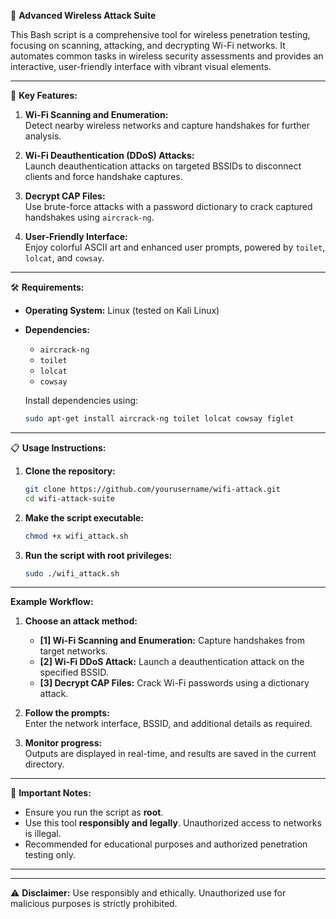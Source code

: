  🚀 **Advanced Wireless Attack Suite**

This Bash script is a comprehensive tool for wireless penetration testing, focusing on scanning, attacking, and decrypting Wi-Fi networks. It automates common tasks in wireless security assessments and provides an interactive, user-friendly interface with vibrant visual elements.

---
 🔑 **Key Features:**

1. **Wi-Fi Scanning and Enumeration:**  
   Detect nearby wireless networks and capture handshakes for further analysis.

2. **Wi-Fi Deauthentication (DDoS) Attacks:**  
   Launch deauthentication attacks on targeted BSSIDs to disconnect clients and force handshake captures.

3. **Decrypt CAP Files:**  
   Use brute-force attacks with a password dictionary to crack captured handshakes using `aircrack-ng`.

4. **User-Friendly Interface:**  
   Enjoy colorful ASCII art and enhanced user prompts, powered by `toilet`, `lolcat`, and `cowsay`.

---

🛠️ **Requirements:**

- **Operating System:** Linux (tested on Kali Linux)
- **Dependencies:**  
   - `aircrack-ng`  
   - `toilet`  
   - `lolcat`  
   - `cowsay`  
   
   Install dependencies using:
   ```bash
   sudo apt-get install aircrack-ng toilet lolcat cowsay figlet
   ```

---
 📋 **Usage Instructions:**

1. **Clone the repository:**
   ```bash
   git clone https://github.com/yourusername/wifi-attack.git
   cd wifi-attack-suite
   ```

2. **Make the script executable:**
   ```bash
   chmod +x wifi_attack.sh
   ```

3. **Run the script with root privileges:**
   ```bash
   sudo ./wifi_attack.sh
   ```

---
**Example Workflow:**

1. **Choose an attack method:**
   - **[1] Wi-Fi Scanning and Enumeration:** Capture handshakes from target networks.
   - **[2] Wi-Fi DDoS Attack:** Launch a deauthentication attack on the specified BSSID.
   - **[3] Decrypt CAP Files:** Crack Wi-Fi passwords using a dictionary attack.

2. **Follow the prompts:**  
   Enter the network interface, BSSID, and additional details as required.

3. **Monitor progress:**  
   Outputs are displayed in real-time, and results are saved in the current directory.

---

 🧠 **Important Notes:**

- Ensure you run the script as **root**.
- Use this tool **responsibly and legally**. Unauthorized access to networks is illegal.
- Recommended for educational purposes and authorized penetration testing only.

---  

--- 
⚠️ **Disclaimer:** Use responsibly and ethically. Unauthorized use for malicious purposes is strictly prohibited.
